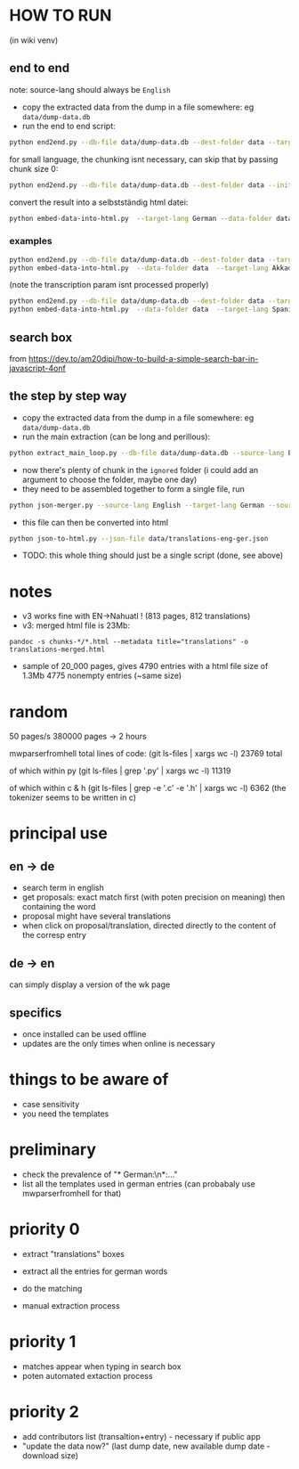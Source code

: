 # HOW TO RUN

(in wiki venv)

## end to end

note: source-lang should always be  `English`

- copy the extracted data from the dump in a file somewhere: eg `data/dump-data.db`
- run the end to end script:
```bash
python end2end.py --db-file data/dump-data.db --dest-folder data --target-lang German
```

for small language, the chunking isnt necessary, can skip that by passing chunk size 0:
```bash
python end2end.py --db-file data/dump-data.db --dest-folder data --initial-chunk-size 0 --target-lang Nahuatl
```

convert the result into a selbstständig html datei:
```bash
python embed-data-into-html.py  --target-lang German --data-folder data 
```
### examples

```bash
python end2end.py --db-file data/dump-data.db --dest-folder data --target-lang Akkadian --initial-chunk-size 0
python embed-data-into-html.py  --data-folder data  --target-lang Akkadian
```
(note the transcription param isnt processed properly)


```bash
python end2end.py --db-file data/dump-data.db --dest-folder data --target-lang Spanish
python embed-data-into-html.py  --data-folder data  --target-lang Spanish
```

## search box

from https://dev.to/am20dipi/how-to-build-a-simple-search-bar-in-javascript-4onf

## the step by step way

- copy the extracted data from the dump in a file somewhere: eg `data/dump-data.db`
- run the main extraction (can be long and perillous):
```bash
python extract_main_loop.py --db-file data/dump-data.db --source-lang English --target-lang German
```
- now there's plenty of chunk in the `ignored` folder (i could add an argument to choose the folder, maybe one day)
- they need to be assembled together to form a single file, run
```bash
python json-merger.py --source-lang English --target-lang German --source-folder ignored --dest-folder data
```
- this file can then be converted into html
```bash
python json-to-html.py --json-file data/translations-eng-ger.json
```
- TODO: this whole thing should just be a single script (done, see above)


# notes

- v3 works fine with EN->Nahuatl ! (813 pages, 812 translations)
- v3: merged html file is 23Mb:
```
pandoc -s chunks-*/*.html --metadata title="translations" -o translations-merged.html
```

- sample of 20_000 pages, gives 4790 entries with a html file size of 1.3Mb
4775 nonempty entries (~same size)

# random

50 pages/s
380000 pages
-> 2 hours

mwparserfromhell
total lines of code:
(git ls-files | xargs wc -l)
23769 total

of which within py
(git ls-files | grep '\.py' | xargs wc -l)
 11319

of which within c & h
(git ls-files | grep -e '\.c' -e '\.h' | xargs wc -l)
6362
(the tokenizer seems to be written in c)

# principal use

## en -> de
- search term in english
- get proposals: exact match first (with poten precision on meaning) then containing the word
- proposal might have several translations
- when click on proposal/translation, directed directly to the content of the corresp entry

## de -> en
can simply display a version of the wk page


## specifics
- once installed can be used offline
- updates are the only times when online is necessary





# things to be aware of

- case sensitivity
- you need the templates

# preliminary

- check the prevalence of "* German:\n*:..."
- list all the templates used in german entries (can probabaly use mwparserfromhell for that)

# priority 0

- extract "translations" boxes
- extract all the entries for german words
- do the matching

- manual extraction process

# priority 1

- matches appear when typing in search box
- poten automated extaction process

# priority 2

- add contributors list (transaltion+entry) - necessary if public app
- "update the data now?" (last dump date, new available dump date - download size)



